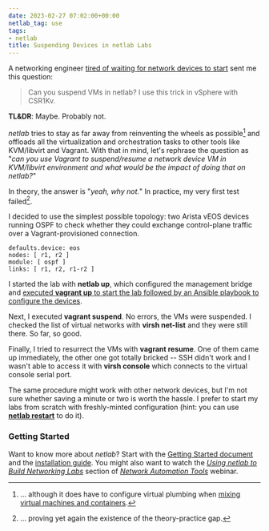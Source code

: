 ```yaml
---
date: 2023-02-27 07:02:00+00:00
netlab_tag: use
tags:
- netlab
title: Suspending Devices in netlab Labs
---
```

A networking engineer [tired of waiting for network devices to start](/2023/02/virtual-device-boot-times/) sent me this question:

> Can you suspend VMs in netlab? I use this trick in vSphere with CSR1Kv.

**TL&DR**: Maybe. Probably not.
<!--more-->
_netlab_ tries to stay as far away from reinventing the wheels as possible[^VP] and offloads all the virtualization and orchestration tasks to other tools like KVM/libvirt and Vagrant. With that in mind, let's rephrase the question as "_can you use Vagrant to suspend/resume a network device VM in KVM/libvirt environment and what would be the impact of doing that on netlab?_"

[^VP]: ... although it does have to configure virtual plumbing when [mixing virtual machines and containers](/2023/02/netlab-vm-containers/).

In theory, the answer is "_yeah, why not._" In practice, my very first test failed[^GTP].

I decided to use the simplest possible topology: two Arista vEOS devices running OSPF to check whether they could exchange control-plane traffic over a Vagrant-provisioned connection.

[^GTP]: ... proving yet again the existence of the theory-practice gap.

```
defaults.device: eos
nodes: [ r1, r2 ]
module: [ ospf ]
links: [ r1, r2, r1-r2 ]
```

I started the lab with **netlab up**, which configured the management bridge and [executed **vagrant up** to start the lab followed by an Ansible playbook to configure the devices](https://netlab.tools/netlab/up/).

Next, I executed **vagrant suspend**. No errors, the VMs were suspended. I checked the list of virtual networks with **virsh net-list** and they were still there. So far, so good.

Finally, I tried to resurrect the VMs with **vagrant resume**. One of them came up immediately, the other one got totally bricked -- SSH didn't work and I wasn't able to access it with **virsh console** which connects to the virtual console serial port.

The same procedure might work with other network devices, but I'm not sure whether saving a minute or two is worth the hassle. I prefer to start my labs from scratch with freshly-minted configuration (hint: you can use **[netlab restart](https://netlab.tools/netlab/restart/)** to do it).

### Getting Started

Want to know more about *netlab*? Start with the [Getting Started document](https://netlab.tools/tutorials/) and the [installation guide](https://netlab.tools/install/). You might also want to watch the _[Using netlab to Build Networking Labs](https://my.ipspace.net/bin/list?id=NetTools#NETLAB)_ section of  _[Network Automation Tools](https://www.ipspace.net/Network_Automation_Tools)_ webinar.

